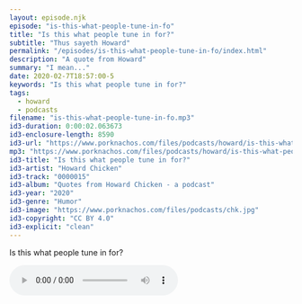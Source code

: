 ```yaml
---
layout: episode.njk
episode: "is-this-what-people-tune-in-fo"
title: "Is this what people tune in for?"
subtitle: "Thus sayeth Howard"
permalink: "/episodes/is-this-what-people-tune-in-fo/index.html"
description: "A quote from Howard"
summary: "I mean..."
date: 2020-02-7T18:57:00-5
keywords: "Is this what people tune in for?"
tags:
  - howard
  - podcasts
filename: "is-this-what-people-tune-in-fo.mp3"
id3-duration: 0:00:02.063673
id3-enclosure-length: 8590
id3-url: "https://www.porknachos.com/files/podcasts/howard/is-this-what-people-tune-in-fo.mp3"
mp3: "https://www.porknachos.com/files/podcasts/howard/is-this-what-people-tune-in-fo.mp3"
id3-title: "Is this what people tune in for?"
id3-artist: "Howard Chicken"
id3-track: "0000015"
id3-album: "Quotes from Howard Chicken - a podcast"
id3-year: "2020"
id3-genre: "Humor"
id3-image: "https://www.porknachos.com/files/podcasts/chk.jpg"
id3-copyright: "CC BY 4.0"
id3-explicit: "clean"
---
```

Is this what people tune in for?

<audio controls>
  <source src="https://www.porknachos.com/files/podcasts/howard/is-this-what-people-tune-in-fo.mp3">
</audio>
